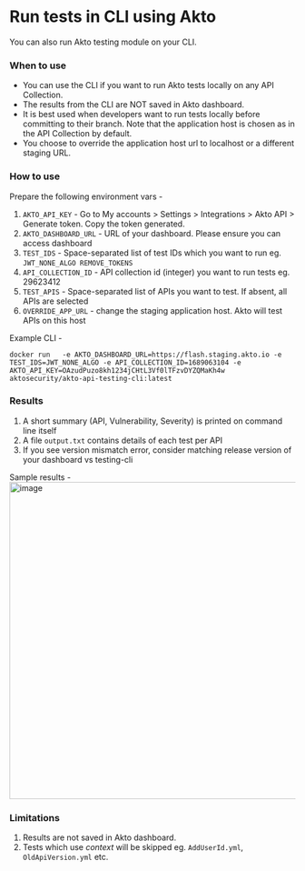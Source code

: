 # Run tests in CLI using Akto

You can also run Akto testing module on your CLI.

### When to use 
- You can use the CLI if you want to run Akto tests locally on any API Collection.
- The results from the CLI are NOT saved in Akto dashboard.
- It is best used when developers want to run tests locally before committing to their branch. Note that the application host is chosen as in the API Collection by default.
- You choose to override the application host url to localhost or a different staging URL. 

### How to use
Prepare the following environment vars - 
1. `AKTO_API_KEY` - Go to My accounts > Settings > Integrations > Akto API > Generate token. Copy the token generated.
2. `AKTO_DASHBOARD_URL` - URL of your dashboard. Please ensure you can access dashboard
3. `TEST_IDS` - Space-separated list of test IDs which you want to run eg. `JWT_NONE_ALGO REMOVE_TOKENS`
4. `API_COLLECTION_ID` - API collection id (integer) you want to run tests eg. 29623412
5. `TEST_APIS` - Space-separated list of APIs you want to test. If absent, all APIs are selected
6. `OVERRIDE_APP_URL` - change the staging application host. Akto will test APIs on this host

Example CLI - 

```
docker run   -e AKTO_DASHBOARD_URL=https://flash.staging.akto.io -e TEST_IDS=JWT_NONE_ALGO -e API_COLLECTION_ID=1689063104 -e AKTO_API_KEY=OAzudPuzo8kh1234jCHtL3Vf0lTFzvDYZQMaKh4w  aktosecurity/akto-api-testing-cli:latest
```

### Results
1. A short summary (API, Vulnerability, Severity) is printed on command line itself
2. A file `output.txt` contains details of each test per API
3. If you see version mismatch error, consider matching release version of your dashboard vs testing-cli

Sample results - 
<img width="558" alt="image" src="https://github.com/akto-api-security/Documentation/assets/91221068/d6685ffe-463a-49ea-85c8-0fc670714c49">



### Limitations
1. Results are not saved in Akto dashboard.
2. Tests which use _context_ will be skipped eg. `AddUserId.yml`, `OldApiVersion.yml` etc.



